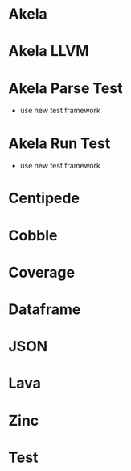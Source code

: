 # Akela

# Akela LLVM

# Akela Parse Test
* use new test framework

# Akela Run Test
* use new test framework

# Centipede

# Cobble

# Coverage

# Dataframe

# JSON

# Lava

# Zinc

# Test
